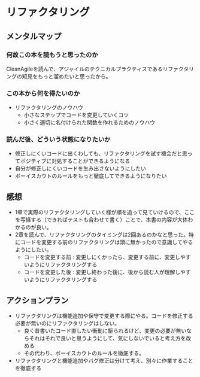 # リファクタリング

## メンタルマップ

### 何故この本を読もうと思ったのか

CleanAgileを読んで、アジャイルのテクニカルプラクティスであるリファクタリングの知見をもっと溜めたいと思ったから。

### この本から何を得たいのか

- リファクタリングのノウハウ
  - 小さなステップでコードを変更していくコツ
  - 小さく適切に名付けられた関数を作れるためのノウハウ

### 読んだ後、どういう状態になりたいか

- 修正しにくいコードに出くわしても、リファクタリングを試す機会だと思ってポジティブに対処することができるようになる
- 自分が修正しにくいコードを生み出さないようにしたい
- ボーイスカウトのルールをもっと徹底してできるようになりたい

## 感想

- 1章で実際のリファクタリングしていく様が順を追って見ていけるので、ここを写経する（できればテストも合わせて書く）ことで、本書の内容が大体わかるのが良い。
- 2章を読んで、リファクタリングのタイミングは2回あるのかなと思った。特にコードを変更する前のリファクタリングは頭に無かったので意識してやるようにしたい。
  - コードを変更する前 : 変更しにくかったら、変更する前に、変更しやすいようにリファクタリングする
  - コードを変更した後 : 変更し終わった後に、後から読む人が理解しやすいようにリファクタリングする

## アクションプラン

- リファクタリングは機能追加や保守で変更する際にやる。コードを修正する必要が無いのにリファクタリングはしない。
  - 良く昔書いたコード直したい衝動に駆られるけど、変更の必要が無いならそれはそれで良いと思うようにして、気にしないでいると考え方を改める
  - その代わり、ボーイスカウトのルールを徹底する。
- リファクタリングと機能追加やバグ修正は分けて考え、別々に作業することを徹底する
